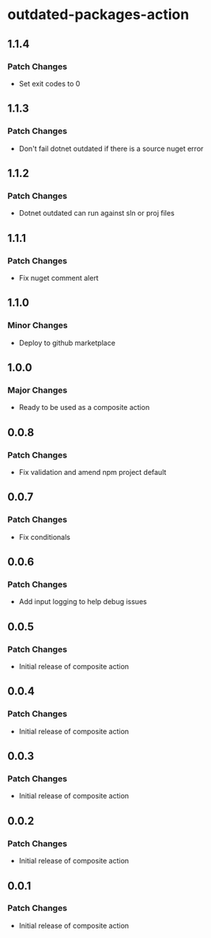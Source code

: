 # outdated-packages-action

## 1.1.4

### Patch Changes

- Set exit codes to 0

## 1.1.3

### Patch Changes

- Don't fail dotnet outdated if there is a source nuget error

## 1.1.2

### Patch Changes

- Dotnet outdated can run against sln or proj files

## 1.1.1

### Patch Changes

- Fix nuget comment alert

## 1.1.0

### Minor Changes

- Deploy to github marketplace

## 1.0.0

### Major Changes

- Ready to be used as a composite action

## 0.0.8

### Patch Changes

- Fix validation and amend npm project default

## 0.0.7

### Patch Changes

- Fix conditionals

## 0.0.6

### Patch Changes

- Add input logging to help debug issues

## 0.0.5

### Patch Changes

- Initial release of composite action

## 0.0.4

### Patch Changes

- Initial release of composite action

## 0.0.3

### Patch Changes

- Initial release of composite action

## 0.0.2

### Patch Changes

- Initial release of composite action

## 0.0.1

### Patch Changes

- Initial release of composite action
